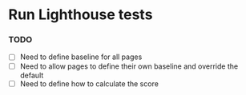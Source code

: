 # Run Lighthouse tests

### TODO

- [ ] Need to define baseline for all pages
- [ ] Need to allow pages to define their own baseline and override the default
- [ ] Need to define how to calculate the score
